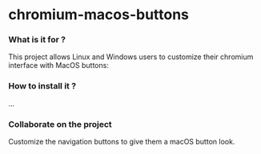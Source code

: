 # chromium-macos-buttons

### What is it for ? 
This project allows Linux and Windows users to customize their chromium interface with MacOS buttons:


### How to install it ?
...

### Collaborate on the project


Customize the navigation buttons to give them a macOS button look.
